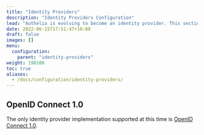 ```yaml
---
title: "Identity Providers"
description: "Identity Providers Configuration"
lead: "Authelia is evolving to become an identity provider. This section describes how to configure this."
date: 2022-06-15T17:51:47+10:00
draft: false
images: []
menu:
  configuration:
    parent: "identity-providers"
weight: 190100
toc: true
aliases:
  - /docs/configuration/identity-providers/
---
```


## OpenID Connect 1.0

The only identity provider implementation supported at this time is [OpenID Connect 1.0](openid-connect/provider.md).
